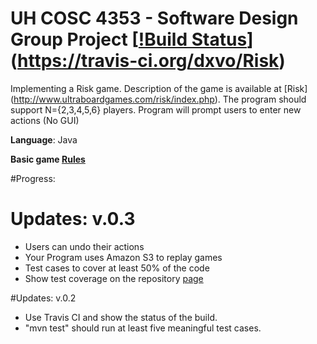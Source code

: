 # UH COSC 4353 - Software Design Group Project [[!Build Status](https://travis-ci.org/dxvo/Risk.svg?branch=master)] (https://travis-ci.org/dxvo/Risk)

Implementing a Risk game. Description of the game is available at [Risk] (http://www.ultraboardgames.com/risk/index.php). The program should support  N={2,3,4,5,6} players. Program will prompt users to enter new actions (No GUI)

**Language**: Java 

**Basic game [Rules](http://www.ultraboardgames.com/risk/game-rules.php)**

#Progress: 

# Updates: v.0.3
- Users can undo their actions
- Your Program uses Amazon S3 to replay games 
- Test cases to cover at least 50% of the code
- Show test coverage on the repository [page](https://blog.frankel.ch/travis-ci-tutorial-for-java-projects/)

#Updates: v.0.2
-  Use Travis CI and show the status of the build.
- "mvn test" should run at least five meaningful test cases.

